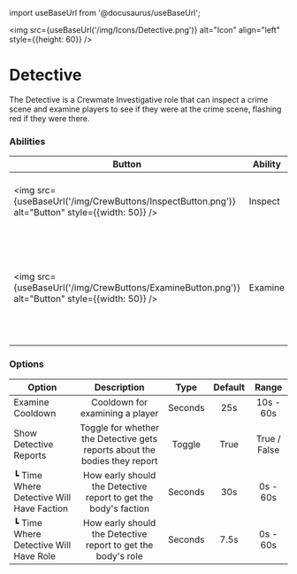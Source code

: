 import useBaseUrl from '@docusaurus/useBaseUrl';

<img src={useBaseUrl('/img/Icons/Detective.png')} alt="Icon" align="left" style={{height: 60}} />
# Detective

The Detective is a Crewmate Investigative role that can inspect a crime scene and examine players to see if they were at the crime scene, flashing red if they were there.

### Abilities

| Button | Ability | Description | Type |
|----------|----------|:-----------------:|:------:|
| <img src={useBaseUrl('/img/CrewButtons/InspectButton.png')} alt="Button" style={{width: 50}} /> | Inspect | Inspect a crime to gain insight on who was near it | Crime Scene Interaction |
| <img src={useBaseUrl('/img/CrewButtons/ExamineButton.png')} alt="Button" style={{width: 50}} /> | Examine | Examine a player to see if they were near one of the crime scenes that was investigated earlier | Player Interaction |

### Options

| Option | Description | Type | Default | Range |
|----------|:-----------------:|:------:|:------:|:------:|
| Examine Cooldown | Cooldown for examining a player | Seconds | 25s | 10s - 60s |
| Show Detective Reports | Toggle for whether the Detective gets reports about the bodies they report | Toggle | True | True / False |
| ┗ Time Where Detective Will Have Faction | How early should the Detective report to get the body's faction | Seconds | 30s | 0s - 60s |
| ┗ Time Where Detective Will Have Role | How early should the Detective report to get the body's role | Seconds | 7.5s | 0s - 60s |